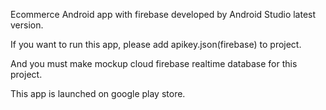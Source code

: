 Ecommerce Android app with firebase developed by Android Studio latest version.

If you want to run this app, please add apikey.json(firebase) to project.

And you must make mockup cloud firebase realtime database for this project.

This app is launched on google play store.



